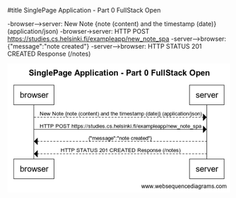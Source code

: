 #title SinglePage Application - Part 0 FullStack Open

-browser-->server: New Note {note (content) and the timestamp (date)} (application/json)
-browser->server: HTTP POST https://studies.cs.helsinki.fi/exampleapp/new_note_spa
-server-->browser: {"message":"note created"}
-server-->browser: HTTP STATUS 201 CREATED Response (/notes)

![image info](./images/spa.png)
